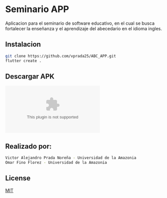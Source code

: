 # Seminario APP

Aplicacion para el seminario de software educativo, en el cual se busca fortalecer la enseñanza y el aprendizaje del abecedario en el idioma ingles.

## Instalacion

```bash
git clone https://github.com/vprada25/ABC_APP.git
flutter create .
```

## Descargar APK

![abc.apk](abc.apk)

## Realizado por:

```bash
Victor Alejandro Prada Noreña - Universidad de la Amazonia
Omar Fino Florez - Universidad de la Amazonia
```

## License

[MIT](https://choosealicense.com/licenses/mit/)
